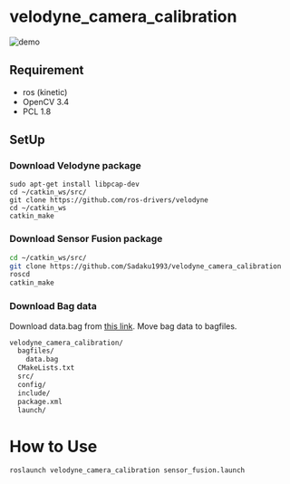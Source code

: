 # velodyne_camera_calibration

![demo](https://github.com/Sadaku1993/velodyne_camera_calibration/blob/master/projection.gif)

## Requirement
- ros (kinetic)
- OpenCV 3.4
- PCL 1.8

## SetUp

### Download Velodyne package

```shell
sudo apt-get install libpcap-dev
cd ~/catkin_ws/src/
git clone https://github.com/ros-drivers/velodyne
cd ~/catkin_ws
catkin_make
```

### Download Sensor Fusion package
```bash
cd ~/catkin_ws/src/
git clone https://github.com/Sadaku1993/velodyne_camera_calibration
roscd
catkin_make
```

### Download Bag data
Download data.bag from [this link](https://drive.google.com/file/d/1aP3foMD4WPVQz0ZLOP1HcivBn1AOtJz4/view?usp=sharing). Move bag data to bagfiles.

```bash
velodyne_camera_calibration/
  bagfiles/
    data.bag
  CMakeLists.txt
  src/
  config/
  include/
  package.xml
  launch/
```

# How to Use

```
roslaunch velodyne_camera_calibration sensor_fusion.launch
```
